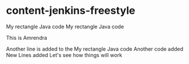 # content-jenkins-freestyle
My rectangle Java code
My rectangle Java code

This is Amrendra

Another line is added to the 
My rectangle Java code
Another code added
New Lines added Let's see how things will work
